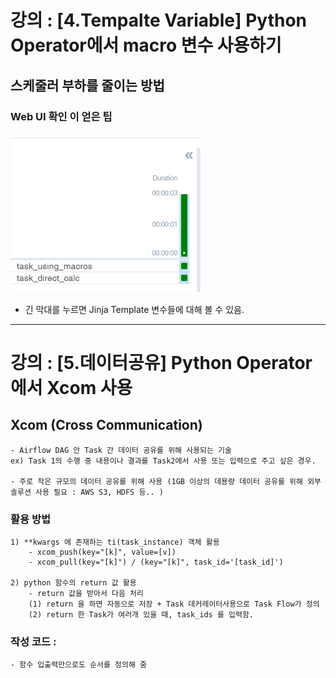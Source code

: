 # 강의 : [4.Tempalte Variable] Python Operator에서 macro 변수 사용하기

## 스케줄러 부하를 줄이는 방법


### Web UI  확인 이 얻은 팁
![Alt text](image/32.png)
- 긴 막대를 누르면 Jinja Template 변수들에 대해 볼 수 있음. 


--- 

# 강의 : [5.데이터공유] Python Operator에서 Xcom 사용

## Xcom (Cross Communication)
    - Airflow DAG 안 Task 간 데이터 공유를 위해 사용되는 기술
    ex) Task 1의 수행 중 내용이나 결과를 Task2에서 사용 또는 입력으로 주고 싶은 경우. 

    - 주로 작은 규모의 데이터 공유를 위해 사용 (1GB 이상의 데용량 데이터 공유를 위해 외부 솔루션 사용 필요 : AWS S3, HDFS 등.. )

### 활용 방법 
    1) **kwargs 에 존재하는 ti(task_instance) 객체 활용
        - xcom_push(key="[k]", value=[v])
        - xcom_pull(key="[k]") / (key="[k]", task_id='[task_id]')

    2) python 함수의 return 값 활용
        - return 값을 받아서 다음 처리
        (1) return 을 하면 자동으로 저장 + Task 데커레이터사용으로 Task Flow가 정의 
        (2) return 한 Task가 여러개 있을 때, task_ids 를 입력함. 

### 작성 코드 : 
    - 함수 입출력만으로도 순서를 정의해 줌


      


